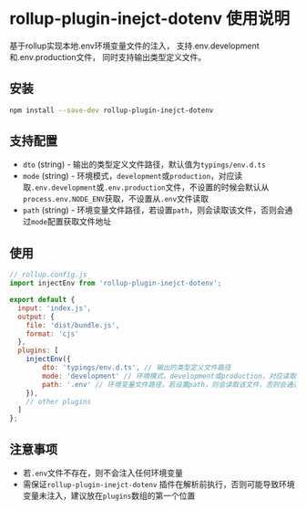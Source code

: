 # rollup-plugin-inejct-dotenv 使用说明
基于rollup实现本地.env环境变量文件的注入， 支持.env.development和.env.production文件， 同时支持输出类型定义文件。



## 安装

```bash
npm install --save-dev rollup-plugin-inejct-dotenv
```

## 支持配置

- `dto` (string) - 输出的类型定义文件路径，默认值为`typings/env.d.ts`
- `mode` (string) - 环境模式，`development`或`production`，对应读取`.env.development`或`.env.production`文件，不设置的时候会默认从`process.env.NODE_ENV`获取，不设置从`.env`文件读取
- `path` (string) - 环境变量文件路径，若设置`path`，则会读取该文件，否则会通过`mode`配置获取文件地址


## 使用

```js
// rollup.config.js
import injectEnv from 'rollup-plugin-inejct-dotenv';

export default {
  input: 'index.js',
  output: {
    file: 'dist/bundle.js',
    format: 'cjs'
  },
  plugins: [    
    injectEnv({
        dto: 'typings/env.d.ts', // 输出的类型定义文件路径
        mode: 'development' // 环境模式，development或production，对应读取.env.development或.env.production文件, 不设置的时候会默认从process.env.NODE_ENV获取，不设置从.env文件读取
        path: '.env' // 环境变量文件路径，若设置path，则会读取该文件，否则会通过mode配置获取文件地址
    }),
    // other plugins
  ]
};
```

## 注意事项
- 若`.env`文件不存在，则不会注入任何环境变量
- 需保证```rollup-plugin-inejct-dotenv``` 插件在解析前执行，否则可能导致环境变量未注入，建议放在```plugins```数组的第一个位置